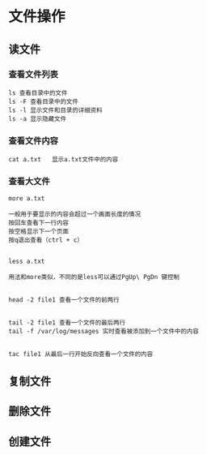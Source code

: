 # 文件操作

## 读文件

### 查看文件列表

```shell
ls 查看目录中的文件
ls -F 查看目录中的文件
ls -l 显示文件和目录的详细资料
ls -a 显示隐藏文件
```

### 查看文件内容

```shell
cat a.txt   显示a.txt文件中的内容
```

### 查看大文件

```shell
more a.txt 

一般用于要显示的内容会超过一个画面长度的情况
按回车查看下一行内容
按空格显示下一个页面
按q退出查看（ctrl + c）


less a.txt

用法和more类似，不同的是less可以通过PgUp\ PgDn 键控制


head -2 file1 查看一个文件的前两行


tail -2 file1 查看一个文件的最后两行
tail -f /var/log/messages 实时查看被添加到一个文件中的内容


tac file1 从最后一行开始反向查看一个文件的内容

```

## 复制文件

## 删除文件

## 创建文件
